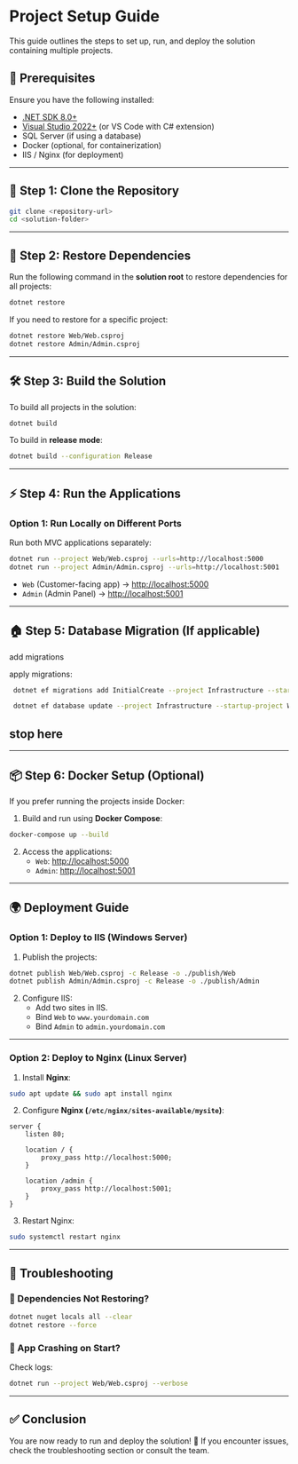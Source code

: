 # Project Setup Guide

This guide outlines the steps to set up, run, and deploy the solution containing multiple projects.

## 📌 Prerequisites

Ensure you have the following installed:
- [.NET SDK 8.0+](https://dotnet.microsoft.com/en-us/download/dotnet)
- [Visual Studio 2022+](https://visualstudio.microsoft.com/) (or VS Code with C# extension)
- SQL Server (if using a database)
- Docker (optional, for containerization)
- IIS / Nginx (for deployment)

---

## 🚀 Step 1: Clone the Repository

```sh
git clone <repository-url>
cd <solution-folder>
```

---

## 🔄 Step 2: Restore Dependencies

Run the following command in the **solution root** to restore dependencies for all projects:

```sh
dotnet restore
```

If you need to restore for a specific project:

```sh
dotnet restore Web/Web.csproj
dotnet restore Admin/Admin.csproj
```

---

## 🛠 Step 3: Build the Solution

To build all projects in the solution:

```sh
dotnet build
```

To build in **release mode**:

```sh
dotnet build --configuration Release
```

---

## ⚡ Step 4: Run the Applications

### **Option 1: Run Locally on Different Ports**
Run both MVC applications separately:

```sh
dotnet run --project Web/Web.csproj --urls=http://localhost:5000
dotnet run --project Admin/Admin.csproj --urls=http://localhost:5001
```

- `Web` (Customer-facing app) → [http://localhost:5000](http://localhost:5000)
- `Admin` (Admin Panel) → [http://localhost:5001](http://localhost:5001)

---

## 🏠 Step 5: Database Migration (If applicable)
add migrations

 apply migrations:
```sh
 dotnet ef migrations add InitialCreate --project Infrastructure --startup-project Web
 ```

```sh
 dotnet ef database update --project Infrastructure --startup-project Web
```

stop here
----------------------------------------------------------------------------------------------
---

## 📦 Step 6: Docker Setup (Optional)

If you prefer running the projects inside Docker:

1. Build and run using **Docker Compose**:

```sh
docker-compose up --build
```

2. Access the applications:
    - `Web`: [http://localhost:5000](http://localhost:5000)
    - `Admin`: [http://localhost:5001](http://localhost:5001)

---

## 🌍 Deployment Guide

### **Option 1: Deploy to IIS (Windows Server)**

1. Publish the projects:

```sh
dotnet publish Web/Web.csproj -c Release -o ./publish/Web
dotnet publish Admin/Admin.csproj -c Release -o ./publish/Admin
```

2. Configure IIS:
    - Add two sites in IIS.
    - Bind `Web` to `www.yourdomain.com`
    - Bind `Admin` to `admin.yourdomain.com`

---

### **Option 2: Deploy to Nginx (Linux Server)**

1. Install **Nginx**:

```sh
sudo apt update && sudo apt install nginx
```

2. Configure **Nginx (`/etc/nginx/sites-available/mysite`)**:

```nginx
server {
    listen 80;

    location / {
        proxy_pass http://localhost:5000;
    }

    location /admin {
        proxy_pass http://localhost:5001;
    }
}
```

3. Restart Nginx:

```sh
sudo systemctl restart nginx
```

---

## 🎯 Troubleshooting

### **🔹 Dependencies Not Restoring?**
```sh
dotnet nuget locals all --clear
dotnet restore --force
```

### **🔹 App Crashing on Start?**
Check logs:

```sh
dotnet run --project Web/Web.csproj --verbose
```

---

## ✅ Conclusion

You are now ready to run and deploy the solution! 🚀 If you encounter issues, check the troubleshooting section or consult the team.

